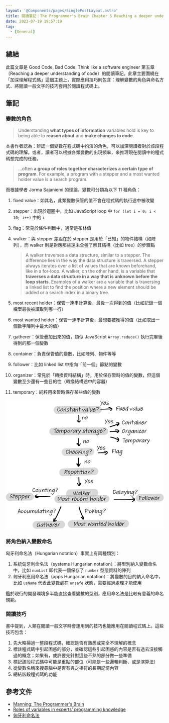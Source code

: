 ```yaml
---
layout: '@Components/pages/SinglePostLayout.astro'
title: 閱讀筆記：The Programmer's Brain Chapter 5 Reaching a deeper understanding of code
date: 2023-07-19 19:57:19
tag:
  - [General]
---
```


## 總結

此篇文章是 Good Code, Bad Code: Think like a software engineer 第五章（Reaching a deeper understanding of code）的閱讀筆記。此章主要圍繞在「加深理解程式碼」這個主題上，實際應用技巧則包含：理解變數的角色與命名方式、將閱讀一般文字的技巧套用於閱讀程式碼上。

## 筆記

### 變數的角色

> Understanding **what types of information** variables hold is key to being able to **reason about** and **make changes to code**.

本書作者認為：辨認一個變數在程式碼中扮演的角色，可以加深閱讀者對於該段程式碼的理解。或者，讀者可以根據各類變數的出現頻率，來推理現在閱讀中的程式碼想完成的任務。

> ...often **a group of roles together characterizes a certain type of program**. For example, a program with a stepper and a most wanted holder value is a search program.

而根據學者 Jorma Sajaniemi 的理論，變數可分類為以下 11 種角色：

1. fixed value：如其名，此類變數保管的值不會在程式碼的執行途中被改變
2. stepper：出現於迴圈中，比如 JavaScript loop 中 `for (let i = 0; i < 10; i++)` 中的 `i`
3. flag：常見於條件判斷中，通常是布林值
4. walker：與 stepper 差距在於 stepper 是用於「已知」的物件結構（如陣列），而 walker 則是對應那些還未全盤了解其結構（比如 tree）的步驟點

   > A walker traverses a data structure, similar to a stepper. The difference lies in the way the data structure is traversed. A stepper always iterates over a list of values that are known beforehand, like in a for-loop. A walker, on the other hand, is a variable that **traverses a data structure in a way that is unknown before the loop starts**. Examples of a walker are a variable that is traversing a linked list to find the position where a new element should be added or a search index in a binary tree.

5. most recent holder：保管一連串計算後，最後一次得到的值（比如記錄一個檔案最後被讀取到哪一行）
6. most wanted holder：保管一連串計算後，最想要被獲得的值（比如取出一個數字陣列中最大的值）
7. gatherer：保管疊加出來的值，類似 JavaScript `Array.reduce()` 執行完畢後得到的那一個變數
8. container：負責保管值的變數，比如陣列、物件等等
9. follower：比如 linked list 中指向「前一個」節點的變數
10. organizer：常見於「轉換資料結構」時，用於保存暫時的值的變數，但這個變數至少還有一些目的性（轉換結構途中的容器）
11. temporary：純粹用來暫時保存某些值的變數

![types of variables](/2023/the-programmers-brain-ch5-reaching-a-deeper-understanding-of-code/figure_5-1.png)

### 將角色納入變數命名

匈牙利命名法（Hungarian notation）事實上有兩種類別：

1. 系統匈牙利命名法（systems Hungarian notation）：將型別納入變數命名中，比如 `numList` 即代表一個保存了 `number` 型態資料的陣列
2. 匈牙利應用命名法（apps Hungarian notation）：將變數的目的納入命名中，比如 `usName` 代表此變數處在 `unsafe` 狀態，需要經過處理才能使用

鑑於現行的開發環境多半能直接查看變數的型別，應用命名法是比較有意義的命名規範。

### 閱讀技巧

書中提到，人類在閱讀一般文字時會運用到的技巧也能應用在閱讀程式碼上。這些技巧包含：

1. 先大略掃過一整段程式碼，確認是否有熟悉或完全不理解的概念
2. 標註程式碼中引起困惑的部分，並確認這些引起困惑的內容是否有過去沒接觸過的概念；如果有，或許要先針對這些不熟的部分做一些準備
3. 標記該段程式碼中可能是重點的部位（可能是一些邏輯判斷、或是演算法）
4. 從變數名稱來搜尋腦中是否有與之相符的長期記憶內容
5. 總結該段程式碼的功能

## 參考文件

- [Manning: The Programmer's Brain](https://www.manning.com/books/the-programmers-brain)
- [Roles of variables in experts’ programming knowledge](https://www.researchgate.net/publication/277285502_Roles_of_variables_in_experts'_programming_knowledge)
- [匈牙利命名法](https://zh.wikipedia.org/zh-tw/%E5%8C%88%E7%89%99%E5%88%A9%E5%91%BD%E5%90%8D%E6%B3%95)
